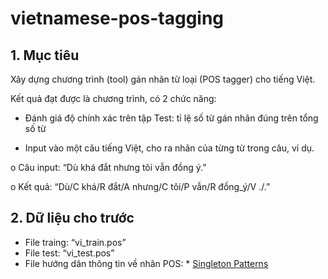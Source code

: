 # vietnamese-pos-tagging

## 1.	Mục tiêu

Xây dựng chương trình (tool) gán nhãn từ loại (POS tagger) cho tiếng Việt.

Kết quả đạt được là chương trình, có 2 chức năng:

-	Đánh giá độ chính xác trên tập Test: tỉ lệ số từ gán nhãn đúng trên tổng số từ

-	Input vào một câu tiếng Việt, cho ra nhãn của từng từ trong câu, ví dụ.


o	Câu input: “Dù khá đắt nhưng tôi vẫn đồng ý.”

o	Kết quả: “Dù/C khá/R đắt/A nhưng/C tôi/P vẫn/R đồng_ý/V ./.”

## 2.	Dữ liệu cho trước
-	File traing: “vi_train.pos”
-	File test: “vi_test.pos”
-	File hướng dân thông tin về nhãn POS: * [Singleton Patterns](https://github.com/nthanhkhang/Design-Pattern/tree/main/1%20-%20Singleton)

